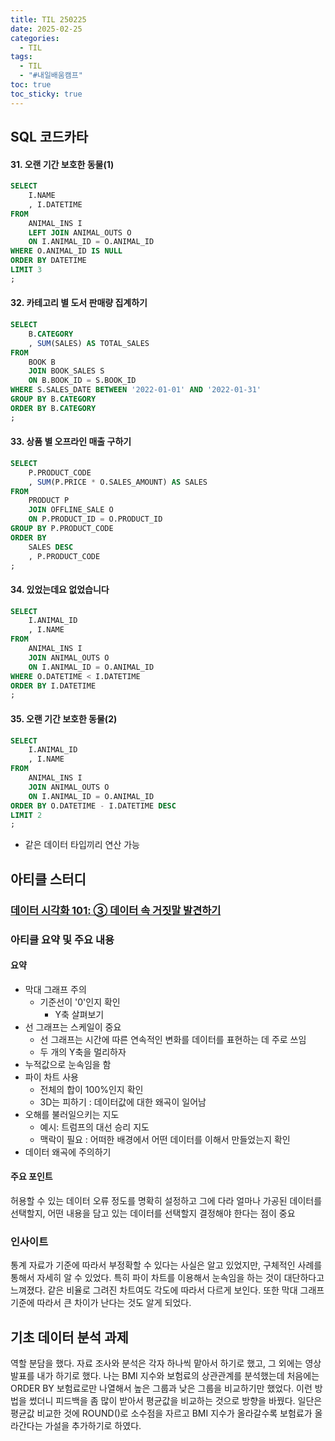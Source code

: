 ```yaml
---
title: TIL 250225
date: 2025-02-25
categories:
  - TIL
tags:
  - TIL
  - "#내일배움캠프"
toc: true
toc_sticky: true
---
```


## SQL 코드카타

#### 31. 오랜 기간 보호한 동물(1)
```sql
SELECT
    I.NAME
    , I.DATETIME
FROM 
    ANIMAL_INS I
    LEFT JOIN ANIMAL_OUTS O
    ON I.ANIMAL_ID = O.ANIMAL_ID
WHERE O.ANIMAL_ID IS NULL
ORDER BY DATETIME
LIMIT 3
;
```

#### 32. 카테고리 별 도서 판매량 집계하기
```sql
SELECT
    B.CATEGORY
    , SUM(SALES) AS TOTAL_SALES
FROM 
    BOOK B
    JOIN BOOK_SALES S
    ON B.BOOK_ID = S.BOOK_ID
WHERE S.SALES_DATE BETWEEN '2022-01-01' AND '2022-01-31'
GROUP BY B.CATEGORY
ORDER BY B.CATEGORY
;
```

#### 33. 상품 별 오프라인 매출 구하기
```sql
SELECT
    P.PRODUCT_CODE
    , SUM(P.PRICE * O.SALES_AMOUNT) AS SALES
FROM 
    PRODUCT P
    JOIN OFFLINE_SALE O
    ON P.PRODUCT_ID = O.PRODUCT_ID
GROUP BY P.PRODUCT_CODE
ORDER BY 
    SALES DESC
    , P.PRODUCT_CODE
;
```

#### 34. 있었는데요 없었습니다
```sql
SELECT
    I.ANIMAL_ID
    , I.NAME
FROM 
    ANIMAL_INS I
    JOIN ANIMAL_OUTS O
    ON I.ANIMAL_ID = O.ANIMAL_ID
WHERE O.DATETIME < I.DATETIME
ORDER BY I.DATETIME
;
```

#### 35. 오랜 기간 보호한 동물(2)
```sql
SELECT
    I.ANIMAL_ID
    , I.NAME
FROM 
    ANIMAL_INS I
    JOIN ANIMAL_OUTS O
    ON I.ANIMAL_ID = O.ANIMAL_ID
ORDER BY O.DATETIME - I.DATETIME DESC
LIMIT 2
;
```
- 같은 데이터 타입끼리 연산 가능

## 아티클 스터디

### [데이터 시각화 101: ③ 데이터 속 거짓말 발견하기](https://yozm.wishket.com/magazine/detail/1821/)

### 아티클 요약 및 주요 내용
#### 요약
- 막대 그래프 주의
    -  기준선이 '0'인지 확인
       -  Y축 살펴보기
-  선 그래프는 스케일이 중요
      - 선 그래프는 시간에 따른 연속적인 변화를 데이터를 표현하는 데 주로 쓰임
      -  두 개의 Y축을 멀리하자
-  누적값으로 눈속임을 함
-  파이 차트 사용
      -  전체의 합이 100%인지 확인
     -  3D는 피하기 : 데이터값에 대한 왜곡이 일어남
-  오해를 불러일으키는 지도
      -  예시: 트럼프의 대선 승리 지도
      -  맥락이 필요 : 어떠한 배경에서 어떤 데이터를 이해서 만들었는지 확인
-  데이터 왜곡에 주의하기
#### 주요 포인트 
허용할 수 있는 데이터 오류 정도를 명확히 설정하고 그에 다라 얼마나 가공된 데이터를 선택할지, 어떤 내용을 담고 있는 데이터를 선택할지 결정해야 한다는 점이 중요

### 인사이트
통계 자료가 기준에 따라서 부정확할 수 있다는 사실은 알고 있었지만, 구체적인 사례를 통해서 자세히 알 수 있었다. 특히 파이 차트를 이용해서 눈속임을 하는 것이 대단하다고 느껴졌다. 같은 비율로 그려진 차트여도 각도에 따라서 다르게 보인다. 또한 막대 그래프 기준에 따라서 큰 차이가 난다는 것도 알게 되었다.

## 기초 데이터 분석 과제

역할 분담을 했다. 자료 조사와 분석은 각자 하나씩 맡아서 하기로 했고, 그 외에는 영상 발표를 내가 하기로 했다. 나는 BMI 지수와 보험료의 상관관계를 분석했는데 처음에는 ORDER BY 보험료로만 나열해서 높은 그룹과 낮은 그룹을 비교하기만 했었다. 이런 방법을 썼더니 피드백을 좀 많이 받아서 평균값을 비교하는 것으로 방향을 바꿨다. 일단은 평균값 비교한 것에 ROUND()로 소수점을 자르고 BMI 지수가 올라갈수록 보험료가 올라간다는 가설을 추가하기로 하였다.

